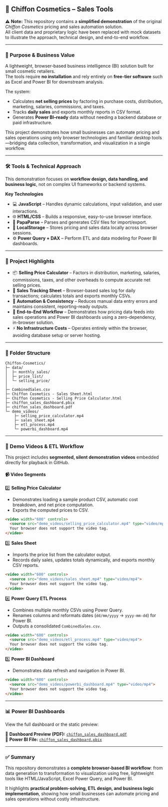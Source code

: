 
## 💄 Chiffon Cosmetics – Sales Tools

⚠️ **Note:** This repository contains a **simplified demonstration** of the original *Chiffon Cosmetics* pricing and sales automation solution.  
All client data and proprietary logic have been replaced with mock datasets to illustrate the approach, technical design, and end-to-end workflow.

---

### 🎯 Purpose & Business Value
A lightweight, browser-based business intelligence (BI) solution built for small cosmetic retailers.  
The tools require **no installation** and rely entirely on **free-tier software** such as Excel and Power BI for downstream analysis.

The system:
- Calculates **net selling prices** by factoring in purchase costs, distribution, marketing, salaries, commissions, and taxes.  
- Tracks **daily sales** and exports monthly reports in CSV format.  
- Generates **Power BI–ready** data without needing a backend database or paid infrastructure.

This project demonstrates how small businesses can automate pricing and sales operations using only browser technologies and familiar desktop tools—bridging data collection, transformation, and visualization in a single workflow.

---

### 🛠 Tools & Technical Approach
This demonstration focuses on **workflow design, data handling, and business logic**, not on complex UI frameworks or backend systems.

**Key Technologies**
- 💻 **JavaScript** – Handles dynamic calculations, input validation, and user interactions.  
- 🌐 **HTML/CSS** – Builds a responsive, easy-to-use browser interface.  
- 📂 **PapaParse** – Parses and generates CSV files for import/export.  
- 💾 **LocalStorage** – Stores pricing and sales data locally across browser sessions.  
- ⚙️ **Power Query + DAX** – Perform ETL and data modeling for Power BI dashboards.

---

### 🚀 Project Highlights
- 📦 **Selling Price Calculator** – Factors in distribution, marketing, salaries, commissions, taxes, and other overheads to compute accurate net selling prices.  
- 💄 **Sales Tracking Sheet** – Browser-based sales log for daily transactions; calculates totals and exports monthly CSVs.  
- 🔄 **Automation & Consistency** – Reduces manual data entry errors and maintains consistent, reporting-ready outputs.  
- 🧩 **End-to-End Workflow** – Demonstrates how pricing data feeds into sales operations and Power BI dashboards using a zero-dependency, in-browser solution.  
- ⚡ **No Infrastructure Costs** – Operates entirely within the browser, avoiding database setup or server hosting.  

---

### 📂 Folder Structure
```
Chiffon-Cosmetics/
├─ data/
│  ├─ monthly_sales/
│  ├─ price_list/
│  └─ selling_price/
│ 
├─ CombinedSales.csv
├─ Chiffon Cosmetics - Sales Sheet.html
├─ Chiffon Cosmetics - Selling Price Calculator.html
├─ chiffon_sales_dashboard.pbix
├─ chiffon_sales_dashboard.pdf
└─ demo_videos/
    ├─ selling_price_calculator.mp4
    ├─ sales_sheet.mp4
    ├─ etl_process.mp4
    └─ powerbi_dashboard.mp4
```

---

### 🎥 Demo Videos & ETL Workflow

This project includes **segmented, silent demonstration videos** embedded directly for playback in GitHub.

#### 📹 Video Segments

2️⃣ **Selling Price Calculator**  
- Demonstrates loading a sample product CSV, automatic cost breakdown, and net price computation.  
- Exports the computed prices to CSV.  

```html
<video width="600" controls>
  <source src="demo_videos/selling_price_calculator.mp4" type="video/mp4">
  Your browser does not support the video tag.
</video>
```

3️⃣ **Sales Sheet**  
- Imports the price list from the calculator output.  
- Records daily sales, updates totals dynamically, and exports monthly CSV reports.

```html
<video width="600" controls>
  <source src="demo_videos/sales_sheet.mp4" type="video/mp4">
  Your browser does not support the video tag.
</video>
```

4️⃣ **Power Query ETL Process**  
- Combines multiple monthly CSVs using Power Query.  
- Renames columns and reformats dates (`dd/mm/yyyy` → `yyyy-mm-dd`) for Power BI.  
- Outputs a consolidated `CombinedSales.csv`.

```html
<video width="600" controls>
  <source src="demo_videos/etl_process.mp4" type="video/mp4">
  Your browser does not support the video tag.
</video>
```

5️⃣ **Power BI Dashboard**  
- Demonstrates data refresh and navigation in Power BI.

```html
<video width="600" controls>
  <source src="demo_videos/powerbi_dashboard.mp4" type="video/mp4">
  Your browser does not support the video tag.
</video>
```

---

### 📊 Power BI Dashboards

View the full dashboard or the static preview:

📄 **Dashboard Preview (PDF):** [`chiffon_sales_dashboard.pdf`](chiffon_sales_dashboard.pdf)  
💾 **Power BI File:** [`chiffon_sales_dashboard.pbix`](chiffon_sales_dashboard.pbix)

---

### ✅ Summary
This repository demonstrates a **complete browser-based BI workflow**: from data generation to transformation to visualization using free, lightweight tools like HTML/JavaScript, Excel Power Query, and Power BI.  

It highlights **practical problem-solving, ETL design, and business logic implementation**, showing how small businesses can automate pricing and sales operations without costly infrastructure.
